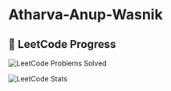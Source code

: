 # Atharva-Anup-Wasnik

## 🏅 LeetCode Progress

![LeetCode Problems Solved](https://img.shields.io/badge/dynamic/json?style=flat-square&logo=leetcode&label=LeetCode%20Solved&query=solvedTotal&url=https://leetcode-stats-api.herokuapp.com/AtharVaWasnik)

![LeetCode Stats](https://leetcard.jacoblin.cool/AtharVaWasnik?theme=light&ext=heatmap)
